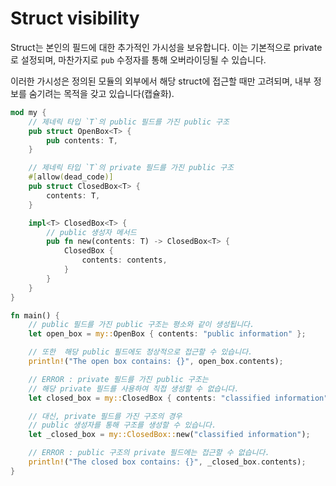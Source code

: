 # Struct visibility

Struct는 본인의 필드에 대한 추가적인 가시성을 보유합니다. 이는 기본적으로 private로 설정되며, 마찬가지로 `pub` 수정자를 통해 오버라이딩될 수 있습니다.

이러한 가시성은 정의된 모듈의 외부에서 해당 struct에 접근할 때만 고려되며, 내부 정보를 숨기려는 목적을 갖고 있습니다(캡슐화).

```rust
mod my {
    // 제네릭 타입 `T`의 public 필드를 가진 public 구조
    pub struct OpenBox<T> {
        pub contents: T,
    }

    // 제네릭 타입 `T`의 private 필드를 가진 public 구조
    #[allow(dead_code)]
    pub struct ClosedBox<T> {
        contents: T,
    }

    impl<T> ClosedBox<T> {
        // public 생성자 메서드
        pub fn new(contents: T) -> ClosedBox<T> {
            ClosedBox {
                contents: contents,
            }
        }
    }
}

fn main() {
    // public 필드를 가진 public 구조는 평소와 같이 생성됩니다.
    let open_box = my::OpenBox { contents: "public information" };

    // 또한  해당 public 필드에도 정상적으로 접근할 수 있습니다.
    println!("The open box contains: {}", open_box.contents);

    // ERROR : private 필드를 가진 public 구조는 
    // 해당 private 필드를 사용하여 직접 생성할 수 없습니다.
    let closed_box = my::ClosedBox { contents: "classified information" };

    // 대신, private 필드를 가진 구조의 경우
    // public 생성자를 통해 구조를 생성할 수 있습니다.
    let _closed_box = my::ClosedBox::new("classified information");

    // ERROR : public 구조의 private 필드에는 접근할 수 없습니다.
    println!("The closed box contains: {}", _closed_box.contents);
}
```